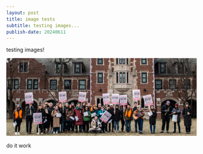 ```yaml
---
layout: post
title: image tests
subtitle: testing images...
publish-date: 20240611
---
```

testing images!

![today we tested images](/assets/uploads/temp-front-picture.jpg "testing images")

do it work